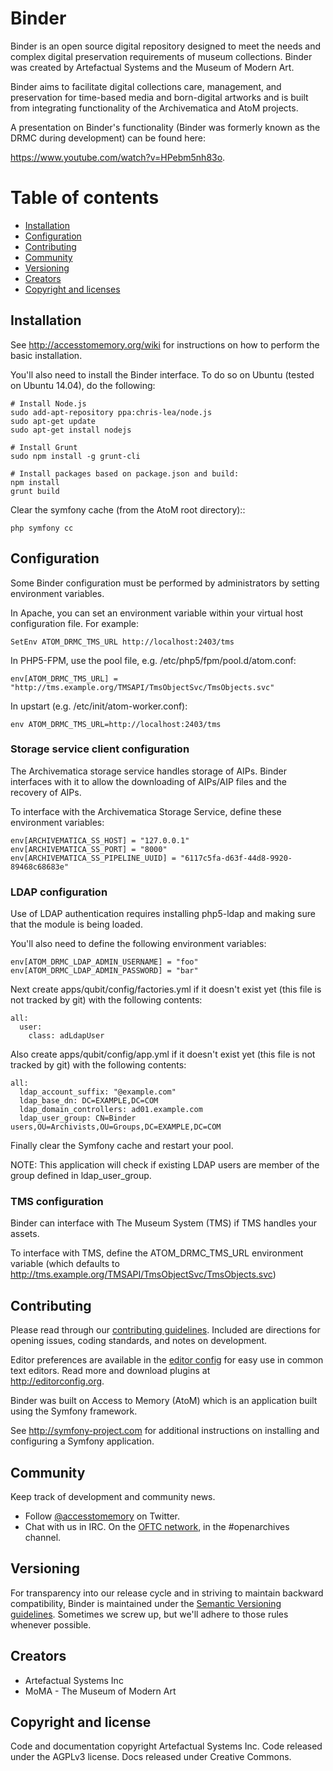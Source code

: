 # Binder

Binder is an open source digital repository designed to meet the needs and
complex digital preservation requirements of museum collections. Binder was
created by Artefactual Systems and the Museum of Modern Art.

Binder aims to facilitate digital collections care, management, and
preservation for time-based media and born-digital artworks and is built
from integrating functionality of the Archivematica and AtoM projects.

A presentation on Binder's functionality (Binder was formerly known as the
DRMC during development) can be found here:

https://www.youtube.com/watch?v=HPebm5nh83o.

# Table of contents

* [Installation](#installation)
* [Configuration](#configuration)
* [Contributing](#contributing)
* [Community](#community)
* [Versioning](#versioning)
* [Creators](#creators)
* [Copyright and licenses](#copyright)


## Installation

See http://accesstomemory.org/wiki for instructions on how to perform the
basic installation.

You'll also need to install the Binder interface. To do so on Ubuntu (tested
on Ubuntu 14.04), do the following:

```shell
# Install Node.js
sudo add-apt-repository ppa:chris-lea/node.js
sudo apt-get update
sudo apt-get install nodejs

# Install Grunt
sudo npm install -g grunt-cli

# Install packages based on package.json and build:
npm install
grunt build
```

Clear the symfony cache (from the AtoM root directory)::

    php symfony cc


## Configuration

Some Binder configuration must be performed by administrators by setting
environment variables.

In Apache, you can set an environment variable within your virtual host
configuration file. For example:

    SetEnv ATOM_DRMC_TMS_URL http://localhost:2403/tms

In PHP5-FPM, use the pool file, e.g. /etc/php5/fpm/pool.d/atom.conf:

    env[ATOM_DRMC_TMS_URL] = "http://tms.example.org/TMSAPI/TmsObjectSvc/TmsObjects.svc"

In upstart (e.g. /etc/init/atom-worker.conf):

    env ATOM_DRMC_TMS_URL=http://localhost:2403/tms

### Storage service client configuration

The Archivematica storage service handles storage of AIPs. Binder interfaces
with it to allow the downloading of AIPs/AIP files and the recovery of AIPs.

To interface with the Archivematica Storage Service, define these environment
variables:

    env[ARCHIVEMATICA_SS_HOST] = "127.0.0.1"
    env[ARCHIVEMATICA_SS_PORT] = "8000"
    env[ARCHIVEMATICA_SS_PIPELINE_UUID] = "6117c5fa-d63f-44d8-9920-89468c68683e"

### LDAP configuration

Use of LDAP authentication requires installing php5-ldap and making sure that
the module is being loaded.

You'll also need to define the following environment variables:

    env[ATOM_DRMC_LDAP_ADMIN_USERNAME] = "foo"
    env[ATOM_DRMC_LDAP_ADMIN_PASSWORD] = "bar"

Next create apps/qubit/config/factories.yml if it doesn't exist yet (this file
is not tracked by git) with the following contents:

    all:
      user:
        class: adLdapUser

Also create apps/qubit/config/app.yml if it doesn't exist yet (this file is
not tracked by git) with the following contents:

    all:
      ldap_account_suffix: "@example.com"
      ldap_base_dn: DC=EXAMPLE,DC=COM
      ldap_domain_controllers: ad01.example.com
      ldap_user_group: CN=Binder users,OU=Archivists,OU=Groups,DC=EXAMPLE,DC=COM

Finally clear the Symfony cache and restart your pool.

NOTE: This application will check if existing LDAP users are member of the group
defined in ldap_user_group.

### TMS configuration

Binder can interface with The Museum System (TMS) if TMS handles your assets.

To interface with TMS, define the ATOM_DRMC_TMS_URL environment variable (which
defaults to http://tms.example.org/TMSAPI/TmsObjectSvc/TmsObjects.svc)


## Contributing

Please read through our <a href="https://github.com/artefactual/binder/blob/master/CONTRIBUTING.md">contributing guidelines</a>.
Included are directions for opening issues, coding standards, and notes on
development.

Editor preferences are available in the <a href="https://github.com/artefactual/binder/blob/master/.editorconfig">editor config</a>
for easy use in common text editors. Read more and download plugins at<br /><a href="http://editorconfig.org"><a href='http://editorconfig.org'>http://editorconfig.org</a></a>.

Binder was built on Access to Memory (AtoM) which is an application built
using the Symfony framework.

See <a href='http://symfony-project.com'>http://symfony-project.com</a> for additional instructions on installing and<br />configuring a Symfony application.


## Community

Keep track of development and community news.

* Follow [@accesstomemory](https://twitter.com/accesstomemory) on Twitter.
* Chat with us in IRC. On the [OFTC network](http://www.oftc.net), in the #openarchives
  channel.


## Versioning

For transparency into our release cycle and in striving to maintain backward
compatibility, Binder is maintained under the [Semantic Versioning guidelines](http://www.semver.org).
Sometimes we screw up, but we'll adhere to those rules whenever possible.


## Creators

* Artefactual Systems Inc
* MoMA - The Museum of Modern Art


## Copyright and license

Code and documentation copyright Artefactual Systems Inc. Code released under
the AGPLv3 license. Docs released under Creative Commons.
